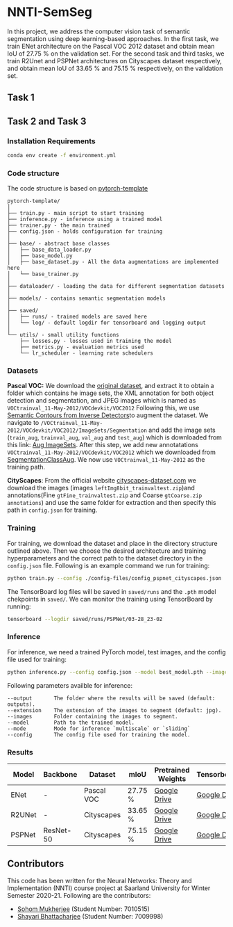 # NNTI-SemSeg

In this project, we address the computer vision task of semantic segmentation using deep learning-based approaches. In the first task, we train ENet architecture on the Pascal VOC 2012 dataset and obtain mean IoU of 27.75 \% on the validation set. For the second task and third tasks, we train R2Unet and PSPNet architectures on Cityscapes dataset respectively, and obtain mean IoU of 33.65 \% and 75.15 \% respectively, on the validation set.

## Task 1

## Task 2 and Task 3


### Installation Requirements

```bash
conda env create -f environment.yml
```

### Code structure
The code structure is based on [pytorch-template](https://github.com/victoresque/pytorch-template/blob/master/README.md)

```
pytorch-template/
│
├── train.py - main script to start training
├── inference.py - inference using a trained model
├── trainer.py - the main trained
├── config.json - holds configuration for training
│
├── base/ - abstract base classes
│   ├── base_data_loader.py
│   ├── base_model.py
│   ├── base_dataset.py - All the data augmentations are implemented here
│   └── base_trainer.py
│
├── dataloader/ - loading the data for different segmentation datasets
│
├── models/ - contains semantic segmentation models
│
├── saved/
│   ├── runs/ - trained models are saved here
│   └── log/ - default logdir for tensorboard and logging output
│  
└── utils/ - small utility functions
    ├── losses.py - losses used in training the model
    ├── metrics.py - evaluation metrics used
    └── lr_scheduler - learning rate schedulers 
```
  
### Datasets

**Pascal VOC:** We download the [original dataset](http://host.robots.ox.ac.uk/pascal/VOC/voc2012/VOCtrainval_11-May-2012.tar), and extract it to obtain a folder which contains he image sets, the XML annotation for both object detection and segmentation, and JPEG images which is named as `VOCtrainval_11-May-2012/VOCdevkit/VOC2012` Following this, we use [Semantic Contours from Inverse Detectors](http://home.bharathh.info/pubs/pdfs/BharathICCV2011.pdf)to augment the dataset.  We navigate to `/VOCtrainval_11-May-2012/VOCdevkit/VOC2012/ImageSets/Segmentation` and add the image sets (`train_aug`, `trainval_aug`, `val_aug` and `test_aug`) which is downloaded from this link: [Aug ImageSets](https://www.dropbox.com/sh/jicjri7hptkcu6i/AACHszvCyYQfINpRI1m5cNyta?dl=0&lst=). After this step, we add new annotatations   `VOCtrainval_11-May-2012/VOCdevkit/VOC2012` which we downloaded from [SegmentationClassAug](https://www.dropbox.com/s/oeu149j8qtbs1x0/SegmentationClassAug.zip?dl=0). We now use `VOCtrainval_11-May-2012` as the training path.  


**CityScapes**: From the official website [cityscapes-dataset.com](https://www.cityscapes-dataset.com/downloads/) we download the images (images `leftImg8bit_trainvaltest.zip`)and annotations(Fine `gtFine_trainvaltest.zip` and Coarse `gtCoarse.zip annotations`) and use the same folder for extraction and then specify this path in `config.json` for training.

### Training

For training, we download the dataset and place in the directory structure outlined above. Then we choose the desired architecture
and training hyperparameters and the correct path to the dataset directory in the `config.json` file. Following is an example command
we run for training:
  
```bash
python train.py --config ./config-files/config_pspnet_cityscapes.json
```
The TensorBoard log files will be saved in `saved/runs` and the `.pth` model chekpoints in `saved/`. 
We can monitor the training using TensorBoard by running:

```bash
tensorboard --logdir saved/runs/PSPNet/03-28_23-02
```
  
### Inference

For inference, we need a trained PyTorch model, test images, and the config file used for training:

```bash
python inference.py --config config.json --model best_model.pth --images images_folder
```

Following parameters availble for inference:
```
--output       The folder where the results will be saved (default: outputs).
--extension    The extension of the images to segment (default: jpg).
--images       Folder containing the images to segment.
--model        Path to the trained model.
--mode         Mode for inference `multiscale` or `sliding`
--config       The config file used for training the model.
```


### Results

| Model  	| Backbone  	| Dataset    	| mIoU     	| Pretrained Weights                                                                                 	| Tensorboard                                                                                        	| Evaluation Metrics                                                                                 	|
|--------	|-----------	|------------	|----------	|----------------------------------------------------------------------------------------------------	|----------------------------------------------------------------------------------------------------	|----------------------------------------------------------------------------------------------------	|
| ENet   	|     -     	| Pascal VOC 	| 27.75 \% 	| [Google Drive](https://drive.google.com/file/d/14EdSNK7C6-h8_Amvc4TrzTGUby5ANhyH/view?usp=sharing) 	| [Google Drive](https://drive.google.com/file/d/1kPDkYR_RyF0SCklLI4Ipt1lXkHPFL6D3/view?usp=sharing) 	| [Google Drive](https://drive.google.com/file/d/1xXSfXNWPhyCnLIqYWP5yhaToFrTKfl7l/view?usp=sharing) 	|
| R2UNet 	|     -     	| Cityscapes 	| 33.65 \% 	| [Google Drive](https://drive.google.com/file/d/1HBX-5yVPftpYgHuAf-ENTaVXUjfdMdLF/view?usp=sharing) 	| [Google Drive](https://drive.google.com/file/d/1ADUbWKzv9tlsUy61JkcBYQUfLMJ_vfzX/view?usp=sharing) 	| [Google Drive](https://drive.google.com/file/d/1Zx_LWMqLMirKPIEImUmcr-yuOJJbGZF_/view?usp=sharing) 	|
| PSPNet 	| ResNet-50 	| Cityscapes 	| 75.15 \% 	| [Google Drive](https://drive.google.com/file/d/1UuO3wCXNJMrTNxxHBpu8KlVLFpY6jNcJ/view?usp=sharing) 	| [Google Drive](https://drive.google.com/file/d/10hn50-K0fYHtL0lc-U1pgCNelp813lem/view?usp=sharing) 	| [Google Drive](https://drive.google.com/file/d/1EPDJke8Dl7M4V7yEsrMwHiowOPexpY-a/view?usp=sharing) 	|

 ## Contributors
 
 This code has been written for the Neural Networks: Theory and Implementation (NNTI) course project at Saarland University for Winter Semester 2020-21. Following 
 are the contributors:
 
 - [Sohom Mukherjee](https://github.com/mukherjeesohom) (Student Number: 7010515)
 - [Shayari Bhattacharjee](https://github.com/shayari21) (Student Number: 7009998)
